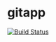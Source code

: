 # gitapp
[![Build Status](https://dev.azure.com/guptaneha2012/DevProject/_apis/build/status/GuptaANeha.gitapp?branchName=master)](https://dev.azure.com/guptaneha2012/DevProject/_build/latest?definitionId=4&branchName=master)
